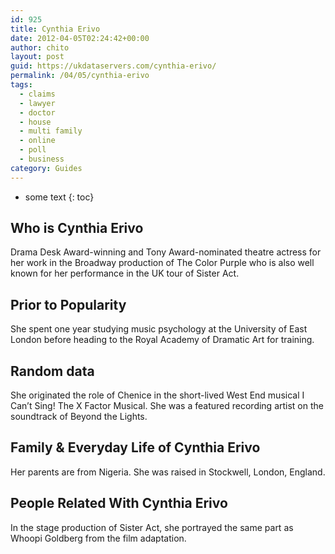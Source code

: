 ```yaml
---
id: 925
title: Cynthia Erivo
date: 2012-04-05T02:24:42+00:00
author: chito
layout: post
guid: https://ukdataservers.com/cynthia-erivo/
permalink: /04/05/cynthia-erivo
tags:
  - claims
  - lawyer
  - doctor
  - house
  - multi family
  - online
  - poll
  - business
category: Guides
---
```


* some text
{: toc}


## Who is  Cynthia Erivo
                  
                  
                  
Drama Desk Award-winning and Tony Award-nominated theatre actress for her work in the Broadway production of The Color Purple who is also well known for her performance in the UK tour of Sister Act.
                  
                
                
                
## Prior to Popularity 
                  
                  
                  
She spent one year studying music psychology at the University of East London before heading to the Royal Academy of Dramatic Art for training.
                  
                
                
                
## Random data 
                  
                  
                  
She originated the role of Chenice in the short-lived West End musical I Can&#8217;t Sing! The X Factor Musical. She was a featured recording artist on the soundtrack of Beyond the Lights.
                  
                
                
                
## Family & Everyday Life of Cynthia Erivo
                  
                  
                  
Her parents are from Nigeria. She was raised in Stockwell, London, England.
                  
                
                
                
## People Related With  Cynthia Erivo
                  
                  
                  
In the stage production of Sister Act, she portrayed the same part as Whoopi Goldberg from the film adaptation.
                  
                
              
            
          
          
          
    
    
  
